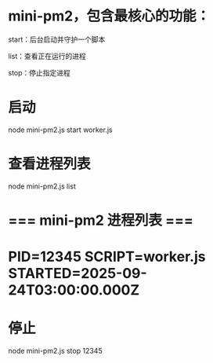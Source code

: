 # mini-pm2，包含最核心的功能：

start：后台启动并守护一个脚本

list：查看正在运行的进程

stop：停止指定进程

# 启动
node mini-pm2.js start worker.js

# 查看进程列表
node mini-pm2.js list
# === mini-pm2 进程列表 ===
# PID=12345  SCRIPT=worker.js  STARTED=2025-09-24T03:00:00.000Z

# 停止
node mini-pm2.js stop 12345

